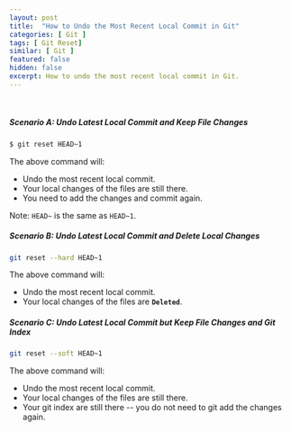 ```yaml
---
layout: post
title:  "How to Undo the Most Recent Local Commit in Git"
categories: [ Git ]
tags: [ Git Reset]
similar: [ Git ]
featured: false
hidden: false
excerpt: How to undo the most recent local commit in Git.
---
```


<br />

##### Scenario A: Undo Latest Local Commit and Keep File Changes

```bash
$ git reset HEAD~1
```

The above command will:
* Undo the most recent local commit. 
* Your local changes of the files are still there.
* You need to add the changes and commit again.

Note: `HEAD~` is the same as `HEAD~1`.

##### Scenario B: Undo Latest Local Commit and Delete Local Changes 

```bash
git reset --hard HEAD~1
```

The above command will:
* Undo the most recent local commit.
* Your local changes of the files are **`Deleted`**. 


##### Scenario C: Undo Latest Local Commit but Keep File Changes and Git Index

```bash
git reset --soft HEAD~1
```

The above command will:
* Undo the most recent local commit.
* Your local changes of the files are still there.
* Your git index are still there -- you do not need to git add the changes again.





